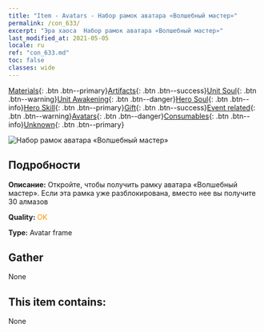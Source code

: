 ```yaml
---
title: "Item - Avatars - Набор рамок аватара «Волшебный мастер»"
permalink: /con_633/
excerpt: "Эра хаоса  Набор рамок аватара «Волшебный мастер»"
last_modified_at: 2021-05-05
locale: ru
ref: "con_633.md"
toc: false
classes: wide
---
```

 [Materials](/ItemsRU/){: .btn .btn--primary}[Artifacts](/ItemsRU/Artifacts/){: .btn .btn--success}[Unit Soul](/ItemsRU/UnitSoul/){: .btn .btn--warning}[Unit Awakening](/ItemsRU/UnitAwakening/){: .btn .btn--danger}[Hero Soul](/ItemsRU/HeroSoul/){: .btn .btn--info}[Hero Skill](/ItemsRU/HeroSkill/){: .btn .btn--primary}[Gift](/ItemsRU/Gift/){: .btn .btn--success}[Event related](/ItemsRU/Events/){: .btn .btn--warning}[Avatars](/ItemsRU/Avatars/){: .btn .btn--danger}[Consumables](/ItemsRU/Consumables/){: .btn .btn--info}[Unknown](/ItemsRU/Unknown/){: .btn .btn--primary}

 ![Набор рамок аватара «Волшебный мастер»](/images/a/avatarFrame_37.png)

## Подробности
 **Описание:** Откройте, чтобы получить рамку аватара «Волшебный мастер». Если эта рамка уже разблокирована, вместо нее вы получите 30 алмазов

 **Quality:** <span style="color: #FF8C00">OK</span>

 **Type:** Avatar frame

## Gather

  None

## This item contains:

  None

